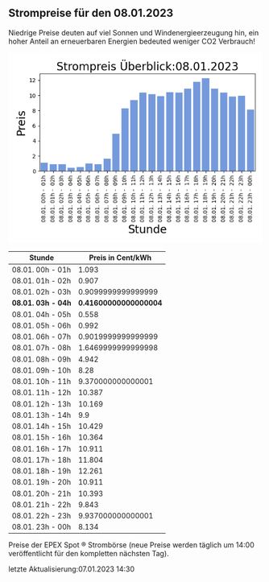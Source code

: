 
## Strompreise für den 08.01.2023

Niedrige Preise deuten auf viel Sonnen und Windenergieerzeugung hin, ein hoher Anteil an erneuerbaren Energien bedeuted weniger CO2 Verbrauch!

![Strompreis übersicht](imgs/strompreis_uebersicht.png)

| Stunde | Preis in Cent/kWh |
|---|---|
| 08.01. 00h -  01h | 1.093 | 
| 08.01. 01h -  02h | 0.907 | 
| 08.01. 02h -  03h | 0.9099999999999999 | 
| **08.01. 03h -  04h** | **0.41600000000000004** | 
| 08.01. 04h -  05h | 0.558 | 
| 08.01. 05h -  06h | 0.992 | 
| 08.01. 06h -  07h | 0.9019999999999999 | 
| 08.01. 07h -  08h | 1.6469999999999998 | 
| 08.01. 08h -  09h | 4.942 | 
| 08.01. 09h -  10h | 8.28 | 
| 08.01. 10h -  11h | 9.370000000000001 | 
| 08.01. 11h -  12h | 10.387 | 
| 08.01. 12h -  13h | 10.169 | 
| 08.01. 13h -  14h | 9.9 | 
| 08.01. 14h -  15h | 10.429 | 
| 08.01. 15h -  16h | 10.364 | 
| 08.01. 16h -  17h | 10.911 | 
| 08.01. 17h -  18h | 11.804 | 
| 08.01. 18h -  19h | 12.261 | 
| 08.01. 19h -  20h | 10.911 | 
| 08.01. 20h -  21h | 10.393 | 
| 08.01. 21h -  22h | 9.843 | 
| 08.01. 22h -  23h | 9.937000000000001 | 
| 08.01. 23h -  00h | 8.134 | 

Preise der EPEX Spot ® Strombörse (neue Preise werden täglich um 14:00 veröffentlicht für den kompletten nächsten Tag).

letzte Aktualisierung:07.01.2023 14:30